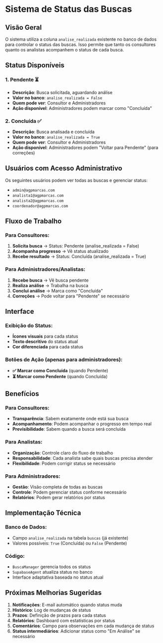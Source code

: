 # Sistema de Status das Buscas

## Visão Geral

O sistema utiliza a coluna `analise_realizada` existente no banco de dados para controlar o status das buscas. Isso permite que tanto os consultores quanto os analistas acompanhem o status de cada busca.

## Status Disponíveis

### 1. **Pendente** ⏳
- **Descrição**: Busca solicitada, aguardando análise
- **Valor no banco**: `analise_realizada = False`
- **Quem pode ver**: Consultor e Administradores
- **Ação disponível**: Administradores podem marcar como "Concluída"

### 2. **Concluída** ✅
- **Descrição**: Busca analisada e concluída
- **Valor no banco**: `analise_realizada = True`
- **Quem pode ver**: Consultor e Administradores
- **Ação disponível**: Administradores podem "Voltar para Pendente" (para correções)

## Usuários com Acesso Administrativo

Os seguintes usuários podem ver todas as buscas e gerenciar status:

- `admin@agpmarcas.com`
- `analista1@agpmarcas.com`
- `analista2@agpmarcas.com`
- `coordenador@agpmarcas.com`

## Fluxo de Trabalho

### Para Consultores:
1. **Solicita busca** → Status: Pendente (analise_realizada = False)
2. **Acompanha progresso** → Vê status atualizado
3. **Recebe resultado** → Status: Concluída (analise_realizada = True)

### Para Administradores/Analistas:
1. **Recebe busca** → Vê busca pendente
2. **Realiza análise** → Trabalha na busca
3. **Conclui análise** → Marca como "Concluída"
4. **Correções** → Pode voltar para "Pendente" se necessário

## Interface

### Exibição do Status:
- **Ícones visuais** para cada status
- **Texto descritivo** do status atual
- **Cor diferenciada** para cada status

### Botões de Ação (apenas para administradores):
- **✅ Marcar como Concluída** (quando Pendente)
- **⏳ Marcar como Pendente** (quando Concluída)

## Benefícios

### Para Consultores:
- **Transparência**: Sabem exatamente onde está sua busca
- **Acompanhamento**: Podem acompanhar o progresso em tempo real
- **Previsibilidade**: Sabem quando a busca será concluída

### Para Analistas:
- **Organização**: Controle claro do fluxo de trabalho
- **Responsabilidade**: Cada analista sabe quais buscas precisa atender
- **Flexibilidade**: Podem corrigir status se necessário

### Para Administradores:
- **Gestão**: Visão completa de todas as buscas
- **Controle**: Podem gerenciar status conforme necessário
- **Relatórios**: Podem gerar relatórios por status

## Implementação Técnica

### Banco de Dados:
- Campo `analise_realizada` na tabela `buscas` (já existente)
- Valores possíveis: `True` (Concluída) ou `False` (Pendente)

### Código:
- `BuscaManager` gerencia todos os status
- `SupabaseAgent` atualiza status no banco
- Interface adaptativa baseada no status atual

## Próximas Melhorias Sugeridas

1. **Notificações**: E-mail automático quando status muda
2. **Histórico**: Log de mudanças de status
3. **Prazos**: Definição de prazos para cada status
4. **Relatórios**: Dashboard com estatísticas por status
5. **Comentários**: Campo para observações em cada mudança de status
6. **Status intermediários**: Adicionar status como "Em Análise" se necessário 